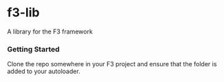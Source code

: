 f3-lib
======
A library for the F3 framework

### Getting Started

Clone the repo somewhere in your F3 project and ensure that the folder is added to your autoloader.
